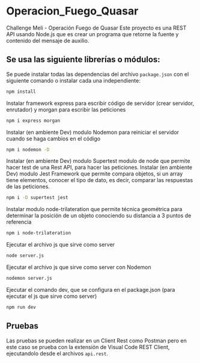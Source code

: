 # Operacion_Fuego_Quasar

Challenge Meli - Operación Fuego de Quasar
Este proyecto es una REST API usando Node.js que es crear un programa que retorne la fuente y contenido del mensaje de auxilio.

## Se usa las siguiente librerías o módulos:

Se puede instalar todas las dependencias del archivo `package.json` con el siguiente comando o instalar cada una independiente:
```bash
npm install
```

Instalar framework express para escribir código de servidor (crear servidor, enrutador) y morgan para escribir las peticiones
```bash
npm i express morgan
```

Instalar (en ambiente Dev) modulo Nodemon para reiniciar el servidor cuando se haga cambios en el código
```bash
npm i nodemon -D
```

Instalar (en ambiente Dev) modulo Supertest modulo de node que permite hacer test de una Rest API, para hacer las peticiones.
Instalar (en ambiente Dev) modulo Jest Framework que permite compara objetos, si un array tiene elementos, conocer el tipo de dato, es decir, comparar las respuestas de las peticiones.
```bash
npm i -D supertest jest
```

Instalar modulo node-trilateration que permite técnica geométrica para determinar la posición de un objeto conociendo su distancia a 3 puntos de referencia
```bash
npm i node-trilateration
```

Ejecutar el archivo js que sirve como server
```bash
node server.js
```
Ejecutar el archivo js que sirve como server con Nodemon
```bash
nodemon server.js
```

Ejecutar el comando dev, que se configura en el package.json (para ejecutar el js que sirve como server)
```bash
npm run dev
```
  

## Pruebas

Las pruebas se pueden realizar en un Client Rest como Postman pero en este caso se prueba con la extensión de Visual Code REST Client, ejecutandolo desde el archivos `api.rest`.
